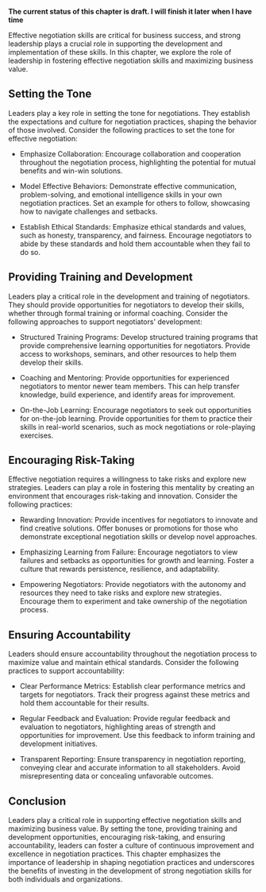 **The current status of this chapter is draft. I will finish it later when I have time**

Effective negotiation skills are critical for business success, and strong leadership plays a crucial role in supporting the development and implementation of these skills. In this chapter, we explore the role of leadership in fostering effective negotiation skills and maximizing business value.

Setting the Tone
----------------

Leaders play a key role in setting the tone for negotiations. They establish the expectations and culture for negotiation practices, shaping the behavior of those involved. Consider the following practices to set the tone for effective negotiation:

* Emphasize Collaboration: Encourage collaboration and cooperation throughout the negotiation process, highlighting the potential for mutual benefits and win-win solutions.

* Model Effective Behaviors: Demonstrate effective communication, problem-solving, and emotional intelligence skills in your own negotiation practices. Set an example for others to follow, showcasing how to navigate challenges and setbacks.

* Establish Ethical Standards: Emphasize ethical standards and values, such as honesty, transparency, and fairness. Encourage negotiators to abide by these standards and hold them accountable when they fail to do so.

Providing Training and Development
----------------------------------

Leaders play a critical role in the development and training of negotiators. They should provide opportunities for negotiators to develop their skills, whether through formal training or informal coaching. Consider the following approaches to support negotiators' development:

* Structured Training Programs: Develop structured training programs that provide comprehensive learning opportunities for negotiators. Provide access to workshops, seminars, and other resources to help them develop their skills.

* Coaching and Mentoring: Provide opportunities for experienced negotiators to mentor newer team members. This can help transfer knowledge, build experience, and identify areas for improvement.

* On-the-Job Learning: Encourage negotiators to seek out opportunities for on-the-job learning. Provide opportunities for them to practice their skills in real-world scenarios, such as mock negotiations or role-playing exercises.

Encouraging Risk-Taking
-----------------------

Effective negotiation requires a willingness to take risks and explore new strategies. Leaders can play a role in fostering this mentality by creating an environment that encourages risk-taking and innovation. Consider the following practices:

* Rewarding Innovation: Provide incentives for negotiators to innovate and find creative solutions. Offer bonuses or promotions for those who demonstrate exceptional negotiation skills or develop novel approaches.

* Emphasizing Learning from Failure: Encourage negotiators to view failures and setbacks as opportunities for growth and learning. Foster a culture that rewards persistence, resilience, and adaptability.

* Empowering Negotiators: Provide negotiators with the autonomy and resources they need to take risks and explore new strategies. Encourage them to experiment and take ownership of the negotiation process.

Ensuring Accountability
-----------------------

Leaders should ensure accountability throughout the negotiation process to maximize value and maintain ethical standards. Consider the following practices to support accountability:

* Clear Performance Metrics: Establish clear performance metrics and targets for negotiators. Track their progress against these metrics and hold them accountable for their results.

* Regular Feedback and Evaluation: Provide regular feedback and evaluation to negotiators, highlighting areas of strength and opportunities for improvement. Use this feedback to inform training and development initiatives.

* Transparent Reporting: Ensure transparency in negotiation reporting, conveying clear and accurate information to all stakeholders. Avoid misrepresenting data or concealing unfavorable outcomes.

Conclusion
----------

Leaders play a critical role in supporting effective negotiation skills and maximizing business value. By setting the tone, providing training and development opportunities, encouraging risk-taking, and ensuring accountability, leaders can foster a culture of continuous improvement and excellence in negotiation practices. This chapter emphasizes the importance of leadership in shaping negotiation practices and underscores the benefits of investing in the development of strong negotiation skills for both individuals and organizations.
